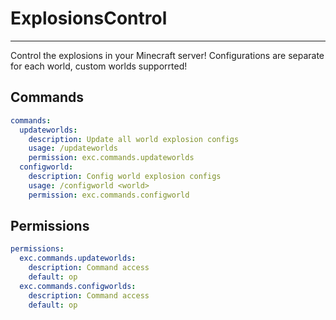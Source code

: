 # ExplosionsControl
--------------------------------------------------------------------------
Control the explosions in your Minecraft server! Configurations are separate for each world, custom worlds supporrted!

## Commands
```yaml
commands:
  updateworlds:
    description: Update all world explosion configs
    usage: /updateworlds
    permission: exc.commands.updateworlds
  configworld:
    description: Config world explosion configs
    usage: /configworld <world>
    permission: exc.commands.configworld
```

## Permissions
```yml
permissions:
  exc.commands.updateworlds:
    description: Command access
    default: op
  exc.commands.configworlds:
    description: Command access
    default: op
```